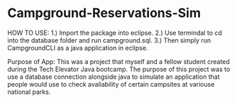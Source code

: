 # Campground-Reservations-Sim

HOW TO USE: 
1.) Import the package into eclipse.
2.) Use termindal to cd into the database folder and run campground.sql.
3.) Then simply run CampgroundCLI as a java application in eclipse.

Purpose of App:
  This was a project that myself and a fellow student created during the Tech Elevator Java bootcamp. The purpose of this project was to use a database connection alongside java to simulate an application that people would use to check avaliability of certain campsites at variouse national parks.
  
  
